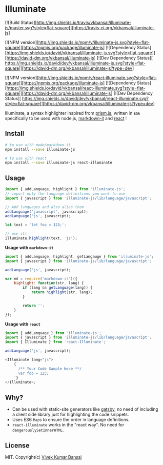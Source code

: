 # Illuminate

[![Build Status][http://img.shields.io/travis/vkbansal/illuminate-js/master.svg?style=flat-square]][https://travis-ci.org/vkbansal/illuminate-js]

[![NPM version][http://img.shields.io/npm/v/illuminate-js.svg?style=flat-square]][https://npmjs.org/package/illuminate-js]
[![Dependency Status][https://img.shields.io/david/vkbansal/illuminate-js.svg?style=flat-square]][https://david-dm.org/vkbansal/illuminate-js]
[![Dev Dependency Status][ https://img.shields.io/david/dev/vkbansal/illuminate-js.svg?style=flat-square]][https://david-dm.org/vkbansal/illuminate-js?type=dev]

[![NPM version][http://img.shields.io/npm/v/react-illuminate.svg?style=flat-square]][https://npmjs.org/package/illuminate-js]
[![Dependency Status][https://img.shields.io/david/vkbansal/react-illuminate.svg?style=flat-square]][https://david-dm.org/vkbansal/illuminate-js]
[![Dev Dependency Status][ https://img.shields.io/david/dev/vkbansal/react-illuminate.svg?style=flat-square]][https://david-dm.org/vkbansal/illuminate-js?type=dev]

Illuminate, a syntax highlighter inspired from [prism.js](http://prismjs.com), written in `ES6`
specifically to be used with node.js, [markdown-it](https://github.com/markdown-it/markdown-it) and
[react](http://facebook.github.io/react/) !

## Install

```bash
# to use with node/markdown-it
npm install --save illuminate-js

# to use with react
npm install --save illuminate-js react-illuminate
```

## Usage

```js
import { addLanguage, highlight } from 'illuminate-js';
// import only the language definitions you want to use
import { javascript } from 'illuminate-js/lib/language/javascript';

// Add languages and also alias them
addLanguage('javascript', javascript);
addLanguage('js', javascript);

let text = 'let foo = 123;';

// use it!
illuminate.highlight(text, 'js');
```

**Usage with `markdown-it`**

```js
import { addLanguage, highlight, getLangauge } from 'illuminate-js';
import { javascript } from 'illuminate-js/lib/language/javascript';

addLanguage('js', javascript);

var md = require('markdown-it')({
    highlight: function(str, lang) {
        if (lang && getLanguage(lang)) {
            return highlight(str, lang);
        }

        return '';
    }
});
```

**Usage with `react`**

```js
import { addLanguage } from 'illuminate-js';
import { javascript } from 'illuminate-js/lib/language/javascript';
import { Illuminate } from 'react-Illuminate';

addLanguage('js', javascript);

<Illuminate lang="js">
    {`
      /** Your Code Sample here **/
      var foo = 123;
    `}
</Illuminate>;
```

## Why?

* Can be used with static-site generators like [gatsby](https://github.com/gatsbyjs/gatsby), no need
  of including a client side library just for highlighting the code snippets.
* Uses ES6 `Map`s to ensure the order in language definitions.
* `react-illuminate` works in the "react way". No need for `dangerouslySetInnerHTML`.

## License

MIT. Copyright(c) [Vivek Kumar Bansal](http://vkbansal.me/)
